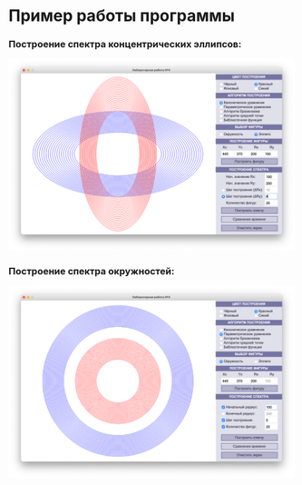 # Пример работы программы

### Построение спектра концентрических эллипсов:

![](https://github.com/kovkir/bmstu-cg-labs/raw/main/lab_4/example/example1.png)

### Построение спектра окружностей:

![](https://github.com/kovkir/bmstu-cg-labs/raw/main/lab_4/example/example2.png)

